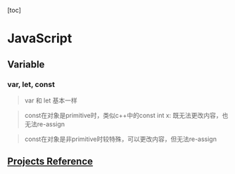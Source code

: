 [toc]

# JavaScript

## Variable

### var, let, const
> var 和 let 基本一样

> const在对象是primitive时，类似c++中的const int x: 既无法更改内容，也无法re-assign

> const在对象是非primitive时较特殊，可以更改内容，但无法re-assign

## [Projects Reference](https://github.com/bradtraversy/modern_js_udemy_projects)